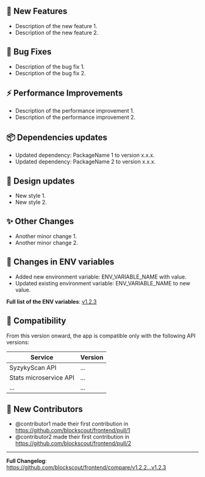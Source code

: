 ## 🚀 New Features
-  Description of the new feature 1.
-  Description of the new feature 2.

## 🐛 Bug Fixes
-  Description of the bug fix 1.
-  Description of the bug fix 2.

## ⚡ Performance Improvements
-  Description of the performance improvement 1.
-  Description of the performance improvement 2.

## 📦 Dependencies updates
-  Updated dependency: PackageName 1 to version x.x.x.
-  Updated dependency: PackageName 2 to version x.x.x.

## 🎨 Design updates
-  New style 1.
-  New style 2.

## ✨ Other Changes
- Another minor change 1.
- Another minor change 2.

## 🚨 Changes in ENV variables
-  Added new environment variable: ENV_VARIABLE_NAME with value.
-  Updated existing environment variable: ENV_VARIABLE_NAME to new value.

**Full list of the ENV variables**: [v1.2.3](https://github.com/blockscout/frontend/blob/v1.2.3/docs/ENVS.md)

## 💑 Compatibility
From this version onward, the app is compatible only with the following API versions:

| Service | Version |
| --- | --- |
| SyzykyScan API | ... |
| Stats microservice API | ... |
| ... | ... |

## 🦄 New Contributors
- @contributor1 made their first contribution in https://github.com/blockscout/frontend/pull/1
- @contributor2 made their first contribution in https://github.com/blockscout/frontend/pull/2

---

**Full Changelog**: https://github.com/blockscout/frontend/compare/v1.2.2...v1.2.3
